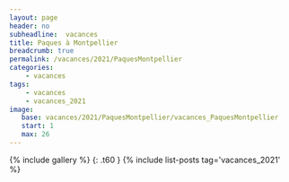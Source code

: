 ```yaml
---
layout: page
header: no
subheadline:  vacances
title: Paques à Montpellier
breadcrumb: true
permalink: /vacances/2021/PaquesMontpellier
categories:
    - vacances
tags:
    - vacances
    - vacances_2021
image:
   base: vacances/2021/PaquesMontpellier/vacances_PaquesMontpellier
   start: 1
   max: 26
---
```

{% include gallery %}
{: .t60 }
{% include list-posts tag='vacances_2021' %}
